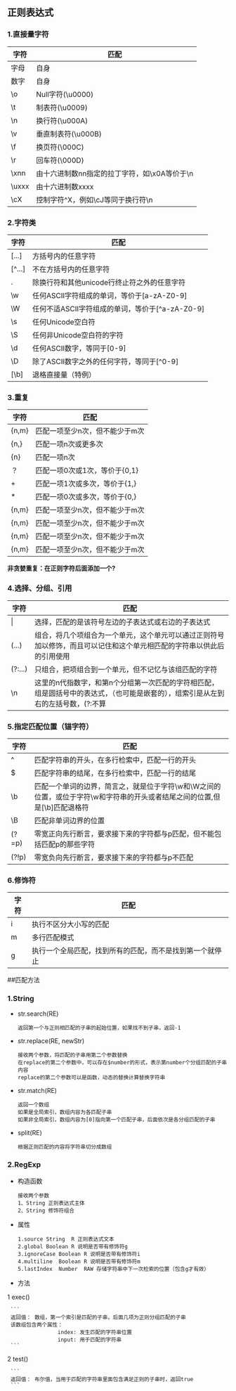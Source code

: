 ## 正则表达式

### 1.直接量字符

字符     |    匹配
--------|--------
字母     |    自身
数字     |    自身
\o      |    Null字符(\u0000)
\t      |    制表符(\u0009)
\n      |    换行符(\u000A)
\v      |    垂直制表符(\u000B)
\f      |    换页符(\000C)
\r      |    回车符(\000D)
\xnn    |    由十六进制数nn指定的拉丁字符，如\x0A等价于\n
\uxxx   |    由十六进制数xxxx
\cX     |    控制字符^X，例如\cJ等同于换行符\n
### 2.字符类

字符     |    匹配
--------|--------
[...]   |    方括号内的任意字符
[^...]  |    不在方括号内的任意字符
.       |    除换行符和其他unicode行终止符之外的任意字符
\w      |    任何ASCII字符组成的单词，等价于[a-zA-Z0-9]
\W      |    任何不适ASCII字符组成的单词，等价于[^a-zA-Z0-9]
\s      |    任何Unicode空白符
\S      |    任何非Unicode空白符的字符
\d      |    任何ASCII数字，等同于[0-9]
\D      |    除了ASCII数字之外的任何字符，等同于[^0-9]
[\b]    |    退格直接量（特例）
### 3.重复

字符     |    匹配
--------|---------------------------
{n,m}   |匹配一项至少n次，但不能少于m次
{n,}    |匹配一项n次或更多次
{n}     |匹配一项n次
？      |匹配一项0次或1次，等价于{0,1}
\+       |匹配一项1次或多次，等价于{1,}
\*       |匹配一项0次或多次，等价于{0,}
{n,m}   |匹配一项至少n次，但不能少于m次
{n,m}   |匹配一项至少n次，但不能少于m次
{n,m}   |匹配一项至少n次，但不能少于m次
{n,m}   |匹配一项至少n次，但不能少于m次

**非贪婪重复：在正则字符后面添加一个?**

### 4.选择、分组、引用

字符     |    匹配
--------|---------------------------
\|      |选择，匹配的是该符号左边的子表达式或右边的子表达式
(...)   |组合，将几个项组合为一个单元，这个单元可以通过正则符号加以修饰，而且可以记住和这个单元相匹配的字符串以供此后的引用使用
(?:...) |只组合，把项组合到一个单元，但不记忆与该组匹配的字符
\n      |这里的n代指数字，和第n个分组第一次匹配的字符相匹配，组是圆括号中的表达式，（也可能是嵌套的），组索引是从左到右的左括号数，(?:不算

### 5.指定匹配位置（锚字符）

字符     |    匹配
--------|---------------------------
^       |匹配字符串的开头，在多行检索中，匹配一行的开头
$       |匹配字符串的结尾，在多行检索中，匹配一行的结尾
\b      |匹配一个单词的边界，简言之，就是位于字符\w和\W之间的位置，或位于字符\w和字符串的开头或者结尾之间的位置,但是[\b]匹配退格符
\B      |匹配非单词边界的位置
(?=p)   |零宽正向先行断言，要求接下来的字符都与p匹配，但不能包括匹配p的那些字符
(?!p)   |零宽负向先行断言，要求接下来的字符都与p不匹配

### 6.修饰符

字符     |    匹配
--------|---------------------------
i       |执行不区分大小写的匹配
m       |多行匹配模式
g       |执行一个全局匹配，找到所有的匹配，而不是找到第一个就停止

##匹配方法

### 1.String

- str.search(RE)

	```
	返回第一个与正则相匹配的子串的起始位置，如果找不到子串，返回-1
	```
- str.replace(RE, newStr)

	```
	接收两个参数，将匹配的子串用第二个参数替换
	在replace的第二个参数中，可以存在$number的形式，表示第number个分组匹配的子串内容
	replace的第二个参数可以是函数，动态的替换计算替换字符串
	```
- str.match(RE)

	```
	返回一个数组
	如果是全局索引，数组内容为各匹配子串
	如果非全局索引，数组内容为[0]指向第一个匹配子串，后面依次是各分组匹配的子串
	```
- split(RE)

	```
	根据正则匹配的内容将字符串切分成数组
	```
### 2.RegExp

- 构造函数

	```
	接收两个参数
	1、String 正则表达式主体
	2、String 修饰符组合
	```

- 属性

	```
	1.source String  R 正则表达式文本
	2.global Boolean R 说明是否带有修饰符g
	3.ignoreCase Boolean R 说明是否带有修饰符i
	4.multiline  Boolean R 说明是否带有修饰符m
	5.lastIndex  Number  RAW 存储字符串中下一次检索的位置（包含g才有效）
	```

- 方法

 1 exec()

	 ```
	 返回值： 数组，第一个索引是匹配的子串，后面几项为正则分组匹配的子串
	 该数组包含两个属性：
	 				index: 发生匹配的字符串位置
	 				input: 用于匹配的字符串
	 ```

 2 test()

	 ```
	 返回值： 布尔值，当用于匹配的字符串里面包含满足正则的子串时，返回true
	 ```



